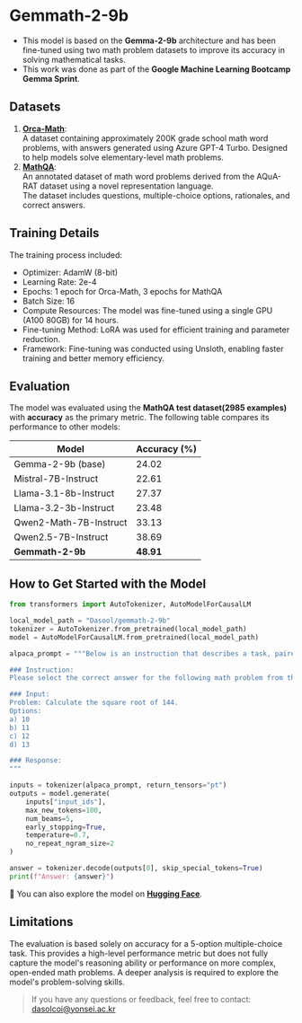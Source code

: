 # Gemmath-2-9b
- This model is based on the **Gemma-2-9b** architecture and has been fine-tuned using two math problem datasets to improve its accuracy in solving mathematical tasks.
- This work was done as part of the **Google Machine Learning Bootcamp Gemma Sprint**.

## Datasets

1. **[Orca-Math](https://huggingface.co/datasets/microsoft/orca-math-word-problems-200k)**:  
   A dataset containing approximately 200K grade school math word problems, with answers generated using Azure GPT-4 Turbo.
   Designed to help models solve elementary-level math problems. 
2. **[MathQA](https://math-qa.github.io/)**:  
   An annotated dataset of math word problems derived from the AQuA-RAT dataset using a novel representation language.  
   The dataset includes questions, multiple-choice options, rationales, and correct answers.
   
## Training Details

The training process included:
- Optimizer: AdamW (8-bit)
- Learning Rate: 2e-4
- Epochs: 1 epoch for Orca-Math, 3 epochs for MathQA
- Batch Size: 16
- Compute Resources: The model was fine-tuned using a single GPU (A100 80GB) for 14 hours.
- Fine-tuning Method: LoRA was used for efficient training and parameter reduction.
- Framework: Fine-tuning was conducted using Unsloth, enabling faster training and better memory efficiency.

## Evaluation
The model was evaluated using the **MathQA test dataset(2985 examples)** with **accuracy** as the primary metric. The following table compares its performance to other models:

| Model                | Accuracy (%)  |
|----------------------|---------------|
| Gemma-2-9b (base)    | 24.02       |
| Mistral-7B-Instruct   | 22.61       |
| Llama-3.1-8b-Instruct | 27.37      |
| Llama-3.2-3b-Instruct | 23.48      |
| Qwen2-Math-7B-Instruct| 33.13     |
| Qwen2.5-7B-Instruct  | 38.69         |
| **Gemmath-2-9b**  | **48.91**    |


## How to Get Started with the Model

```python
from transformers import AutoTokenizer, AutoModelForCausalLM

local_model_path = "Dasool/gemmath-2-9b"
tokenizer = AutoTokenizer.from_pretrained(local_model_path)
model = AutoModelForCausalLM.from_pretrained(local_model_path)

alpaca_prompt = """Below is an instruction that describes a task, paired with an input that provides further context. Write a response that appropriately completes the request.

### Instruction:
Please select the correct answer for the following math problem from the options provided.

### Input:
Problem: Calculate the square root of 144.
Options: 
a) 10
b) 11
c) 12
d) 13

### Response:
"""

inputs = tokenizer(alpaca_prompt, return_tensors="pt")
outputs = model.generate(
    inputs["input_ids"],
    max_new_tokens=100,  
    num_beams=5,
    early_stopping=True,
    temperature=0.7,
    no_repeat_ngram_size=2
)

answer = tokenizer.decode(outputs[0], skip_special_tokens=True)
print(f"Answer: {answer}")
```
🔗 You can also explore the model on **[Hugging Face](https://huggingface.co/Dasool/gemmath-2-9b)**.

## Limitations

The evaluation is based solely on accuracy for a 5-option multiple-choice task. This provides a high-level performance metric but does not fully capture the model's reasoning ability or performance on more complex, open-ended math problems. A deeper analysis is required to explore the model's problem-solving skills.



> If you have any questions or feedback, feel free to contact: dasolcoi@yonsei.ac.kr
